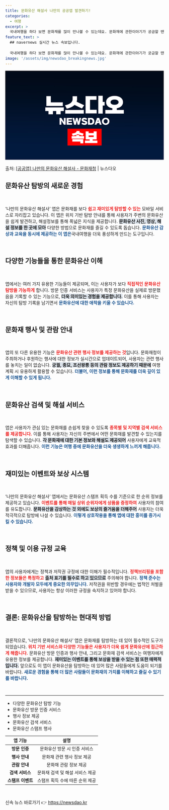```yaml
---
title: 문화유산 해설사 나만의 공공앱 발견하기!
categories:
  - 여행
excerpt: >
  국내여행을 하다 보면 문화재를 많이 만나볼 수 있는데요. 문화재에 관한이야기가 궁금할 땐 나만의 문화유산 해…
feature_text: >
  ## navernews 실시간 뉴스 속보입니다.

  국내여행을 하다 보면 문화재를 많이 만나볼 수 있는데요. 문화재에 관한이야기가 궁금할 땐 나만의 문화유산 해…
image: '/assets/img/newsdao_breakingnews.jpg'
---
```


![뉴스다오 속보](/assets/img/newsdao_breakingnews.jpg)

<p>출처: <a href="https://newsdao.kr/1671" rel="dofollow">[공공앱] 나만의 문화유산 해설사 - 문화재청</a> | 뉴스다오</p>

<h2 data-ke-size="size26">문화유산 탐방의 새로운 경험</h2>

<p data-ke-size="size16">&nbsp;</p>

‘나만의 문화유산 해설사’ 앱은 문화재를 보다 <b><span style="color: #ee2323;">쉽고 재미있게 탐방할 수 있는</span></b> 모바일 서비스로 자리잡고 있습니다. 이 앱은 위치 기반 탐방 안내를 통해 사용자가 주변의 문화유산을 쉽게 발견하고, 해설정보를 통해 폭넓은 지식을 제공합니다. <b><span style="background-color: #21538527;">문화유산 사진, 영상, 해설 정보를 한 곳에 모아</span></b> 다양한 방법으로 문화재를 즐길 수 있도록 돕습니다. <b><span style="color: #1a5490;">문화유산 감상과 교육을 동시에 제공하는 이 앱은</span></b>국내여행을 더욱 풍성하게 만드는 도구입니다.

<p data-ke-size="size16">&nbsp;</p>

<h2 data-ke-size="size26">다양한 기능들을 통한 문화유산 이해</h2>

<p data-ke-size="size16">&nbsp;</p>

앱에서는 여러 가지 유용한 기능들이 제공되며, 이는 사용자가 보다 <b><span style="color: #ee2323;">직접적인 문화유산 탐방을 가능하게</span></b> 합니다. 방문 인증 서비스는 사용자가 특정 문화유산을 실제로 방문했음을 기록할 수 있는 기능으로, <b><span style="background-color: #21538527;">더욱 의미있는 경험을 제공합니다.</span></b> 이를 통해 사용자는 자신의 탐방 기록을 남기면서 <b><span style="color: #1a5490;">문화유산에 대한 애착을 키울 수 있습니다.</span></b>

<p data-ke-size="size16">&nbsp;</p>

<h2 data-ke-size="size26">문화재 행사 및 관람 안내</h2>

<p data-ke-size="size16">&nbsp;</p>

앱의 또 다른 유용한 기능은 <b><span style="color: #ee2323;">문화유산 관련 행사 정보를 제공하는 것</span></b>입니다. 문화재청이 주최하거나 후원하는 행사에 대한 정보가 실시간으로 업데이트되어, 사용자는 관련 행사를 놓치는 일이 없습니다. <b><span style="background-color: #21538527;">궁궐, 종묘, 조선왕릉 등의 관람 정보도 제공하기 때문에</span></b> 여행 계획 시 유용하게 활용할 수 있습니다. <b><span style="color: #1a5490;">더불어, 이런 정보를 통해 문화재를 더욱 깊이 있게 이해할 수 있게 됩니다.</span></b>

<p data-ke-size="size16">&nbsp;</p>

<h2 data-ke-size="size26">문화유산 검색 및 해설 서비스</h2>

<p data-ke-size="size16">&nbsp;</p>

앱은 사용자가 관심 있는 문화재를 손쉽게 찾을 수 있도록 <b><span style="color: #ee2323;">종목별 및 지역별 검색 서비스를 제공합니다.</span></b> 이를 통해 사용자는 자신의 주변에서 어떤 문화재를 발견할 수 있는지를 탐색할 수 있습니다. <b><span style="background-color: #21538527;">각 문화재에 대한 기본 정보와 해설도 제공되어</span></b> 사용자에게 교육적 효과를 더해줍니다. <b><span style="color: #1a5490;">이런 기능은 여행 중에 문화유산을 더욱 생생하게 느끼게 해줍니다.</span></b>

<p data-ke-size="size16">&nbsp;</p>

<h2 data-ke-size="size26">재미있는 이벤트와 보상 시스템</h2>

<p data-ke-size="size16">&nbsp;</p>

‘나만의 문화유산 해설사’ 앱에서는 문화유산 스탬프 획득 수를 기준으로 한 순위 정보를 제공하고 있습니다. <b><span style="color: #ee2323;">이벤트를 통해 매일 상위 순위자에게 상품을 증정하여</span></b> 사용자의 참여를 유도합니다. <b><span style="background-color: #21538527;">문화유산을 감상하는 것 외에도 보상의 즐거움을 더해주어</span></b> 사용자는 더욱 적극적으로 탐방에 나설 수 있습니다. <b><span style="color: #1a5490;">이렇게 상호작용을 통해 앱에 대한 흥미를 증가시킬 수 있습니다.</span></b>

<p data-ke-size="size16">&nbsp;</p>

<h2 data-ke-size="size26">정책 및 이용 규정 교육</h2>

<p data-ke-size="size16">&nbsp;</p>

앱의 사용자에게는 정책과 저작권 규정에 대한 이해가 필수적입니다. <b><span style="color: #ee2323;">정책브리핑을 포함한 정보들은 특정하고</span></b> <b><span style="background-color: #21538527;">출처 표기를 필수로 하고 있으므로</span></b> 주의해야 합니다. <b><span style="color: #1a5490;">정책 준수는 사용자와 개발자 모두에게 중요한 의무입니다.</span></b> 저작권을 위반할 경우에는 법적인 처벌을 받을 수 있으므로, 사용자는 항상 이러한 규정을 숙지하고 있어야 합니다.

<p data-ke-size="size16">&nbsp;</p>

<h2 data-ke-size="size26">결론: 문화유산을 탐방하는 현대적 방법</h2>

<p data-ke-size="size16">&nbsp;</p>

결론적으로, ‘나만의 문화유산 해설사’ 앱은 문화재를 탐방하는 데 있어 필수적인 도구가 되었습니다. <b><span style="color: #ee2323;">위치 기반 서비스와 다양한 기능들은 사용자가 더욱 쉽게 문화유산에 접근하게 해줍니다.</span></b> 문화유산 방문 인증과 행사 안내, 그리고 문화재 검색 서비스는 여행자에게 유용한 정보를 제공합니다. <b><span style="background-color: #21538527;">재미있는 이벤트를 통해 보상을 받을 수 있는 점 또한 매력적입니다.</span></b> 앞으로도 이 앱이 문화유산을 탐방하는 데 있어 많은 사람들에게 도움이 되기를 바랍니다. <b><span style="color: #1a5490;">새로운 경험을 통해 더 많은 사람들이 문화재의 가치를 이해하고 즐길 수 있기를 바랍니다.</span></b>

<p data-ke-size="size16">&nbsp;</p>

<hr>

<ul>
    <li>다양한 문화유산 탐방 기능</li>
    <li>문화유산 방문 인증 서비스</li>
    <li>행사 정보 제공</li>
    <li>문화유산 검색 서비스</li>
    <li>문화유산 스탬프 행사</li>
</ul>

<table style="width: 100%;">
    <thead>
        <tr>
            <th style="text-align: center; height: 17px;"><b>앱 기능</b></th>
            <th style="text-align: center; height: 17px;"><b>설명</b></th>
        </tr>
    </thead>
    <tbody>
        <tr>
            <td style="text-align: center; height: 17px;"><b>방문 인증</b></td>
            <td style="text-align: center; height: 17px;">문화유산 방문 시 인증 서비스</td>
        </tr>
        <tr>
            <td style="text-align: center; height: 17px;"><b>행사 안내</b></td>
            <td style="text-align: center; height: 17px;">문화재 관련 행사 정보 제공</td>
        </tr>
        <tr>
            <td style="text-align: center; height: 17px;"><b>관람 안내</b></td>
            <td style="text-align: center; height: 17px;">문화재 관람 정보 제공</td>
        </tr>
        <tr>
            <td style="text-align: center; height: 17px;"><b>검색 서비스</b></td>
            <td style="text-align: center; height: 17px;">문화재 검색 및 해설 서비스 제공</td>
        </tr>
        <tr>
            <td style="text-align: center; height: 17px;"><b>스탬프 이벤트</b></td>
            <td style="text-align: center; height: 17px;">스탬프 획득 수에 따른 순위 제공</td>
        </tr>
    </tbody>
</table>

<p data-ke-size="size16">&nbsp;</p> 

신속 뉴스 바로가기 👉 <a href="https://newsdao.kr" rel="dofollow">https://newsdao.kr</a>


